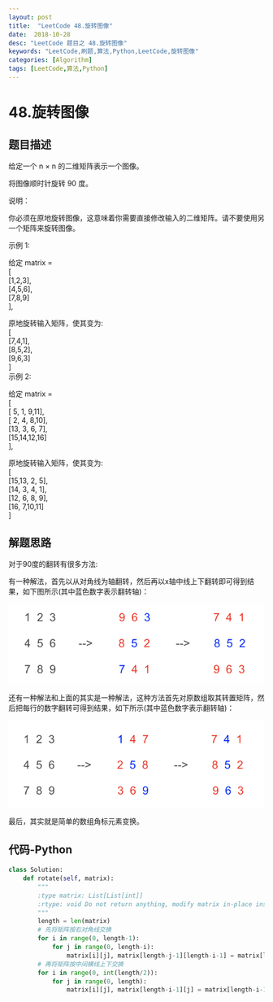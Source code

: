 ```yaml
---
layout: post
title:  "LeetCode 48.旋转图像"
date:  2018-10-28
desc: "LeetCode 题目之 48.旋转图像"
keywords: "LeetCode,刷题,算法,Python,LeetCode,旋转图像"
categories: [Algorithm]
tags: [LeetCode,算法,Python]
---
```

# 48.旋转图像

## 题目描述

给定一个 n × n 的二维矩阵表示一个图像。

将图像顺时针旋转 90 度。

说明：

你必须在原地旋转图像，这意味着你需要直接修改输入的二维矩阵。请不要使用另一个矩阵来旋转图像。

示例 1:

给定 matrix = <br/>
[<br/>
  [1,2,3],<br/>
  [4,5,6],<br/>
  [7,8,9]<br/>
],<br/>

原地旋转输入矩阵，使其变为:<br/>
[<br/>
  [7,4,1],<br/>
  [8,5,2],<br/>
  [9,6,3]<br/>
]<br/>
示例 2:<br/>

给定 matrix =<br/>
[<br/>
  [ 5, 1, 9,11],<br/>
  [ 2, 4, 8,10],<br/>
  [13, 3, 6, 7],<br/>
  [15,14,12,16]<br/>
], <br/>

原地旋转输入矩阵，使其变为:<br/>
[<br/>
  [15,13, 2, 5],<br/>
  [14, 3, 4, 1],<br/>
  [12, 6, 8, 9],<br/>
  [16, 7,10,11]<br/>
]<br/>

## 解题思路

对于90度的翻转有很多方法:

有一种解法，首先以从对角线为轴翻转，然后再以x轴中线上下翻转即可得到结果，如下图所示(其中蓝色数字表示翻转轴)：

![22](/assets/images/2018-10/22.png)

还有一种解法和上面的其实是一种解法，这种方法首先对原数组取其转置矩阵，然后把每行的数字翻转可得到结果，如下所示(其中蓝色数字表示翻转轴)：

![23](/assets/images/2018-10/23.png)

最后，其实就是简单的数组角标元素变换。

## 代码-Python

```python
class Solution:
    def rotate(self, matrix):
        """
        :type matrix: List[List[int]]
        :rtype: void Do not return anything, modify matrix in-place instead.
        """
        length = len(matrix)
        # 先将矩阵按右对角线交换
        for i in range(0, length-1):
            for j in range(0, length-i):
                matrix[i][j], matrix[length-j-1][length-i-1] = matrix[length-j-1][length-i-1], matrix[i][j]
        # 再将矩阵按中间横线上下交换
        for i in range(0, int(length/2)):
            for j in range(0, length):
                matrix[i][j], matrix[length-i-1][j] = matrix[length-i-1][j],matrix[i][j]
            
```